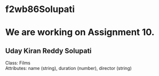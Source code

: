 # f2wb86Solupati
# We are working on Assignment 10.
## Uday Kiran Reddy Solupati

Class: Films <br>
Attributes: name (string), duration (number), director (string)